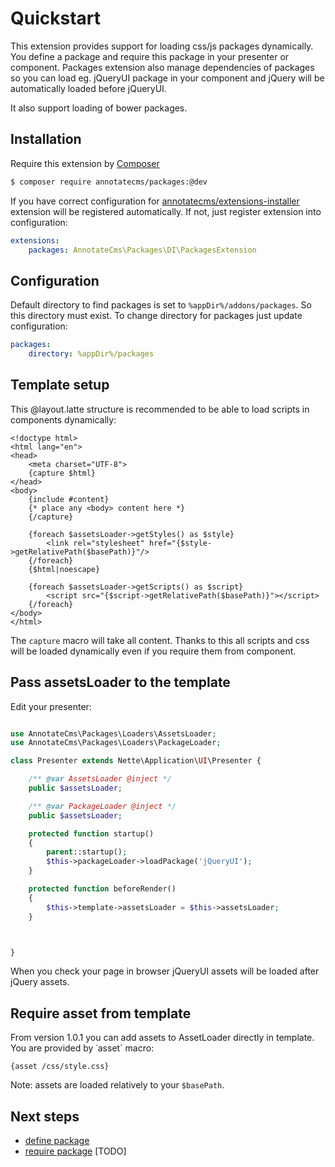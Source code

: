 Quickstart
==========

This extension provides support for loading css/js packages dynamically. You define a package and require this package in your presenter or component.
Packages extension also manage dependencies of packages so you can load eg. jQueryUI package in your component and jQuery will be automatically loaded before jQueryUI.

It also support loading of bower packages.

Installation
------------

Require this extension by [Composer](http://getcomposer.org)

```sh
$ composer require annotatecms/packages:@dev
```

If you have correct configuration for [annotatecms/extensions-installer](https://github.com/annotatecms/extensions-installer) extension will be registered
automatically. If not, just register extension into configuration:

```yml
extensions:
    packages: AnnotateCms\Packages\DI\PackagesExtension
```

Configuration
-------------

Default directory to find packages is set to `%appDir%/addons/packages`. So this directory must exist. To change directory for packages just update configuration:

```yml
packages:
    directory: %appDir%/packages
```

Template setup
--------------

This @layout.latte structure is recommended to be able to load scripts in components dynamically:

```smarty
<!doctype html>
<html lang="en">
<head>
    <meta charset="UTF-8">
    {capture $html}
</head>
<body>
    {include #content}
    {* place any <body> content here *}
    {/capture}

    {foreach $assetsLoader->getStyles() as $style}
        <link rel="stylesheet" href="{$style->getRelativePath($basePath)}"/>
    {/foreach}
    {$html|noescape}

    {foreach $assetsLoader->getScripts() as $script}
        <script src="{$script->getRelativePath($basePath)}"></script>
    {/foreach}
</body>
</html>

```

The `capture` macro will take all content. Thanks to this all scripts and css will be loaded dynamically even if you require them from component.

Pass assetsLoader to the template
---------------------------------

Edit your presenter:

```php

use AnnotateCms\Packages\Loaders\AssetsLoader;
use AnnotateCms\Packages\Loaders\PackageLoader;

class Presenter extends Nette\Application\UI\Presenter {

    /** @var AssetsLoader @inject */
    public $assetsLoader;

    /** @var PackageLoader @inject */
    public $assetsLoader;

    protected function startup()
    {
        parent::startup();
        $this->packageLoader->loadPackage('jQueryUI');
    }

    protected function beforeRender()
    {
        $this->template->assetsLoader = $this->assetsLoader;
    }



}
```

When you check your page in browser jQueryUI assets will be loaded after jQuery assets.

Require asset from template
---------------------------
From version 1.0.1 you can add assets to AssetLoader directly in template. You are provided by ˙asset` macro:

```latte
{asset /css/style.css}
```

Note: assets are loaded relatively to your `$basePath`.

Next steps
----------

- [define package](define_package.md)
- [require package](require_package.md) [TODO]
